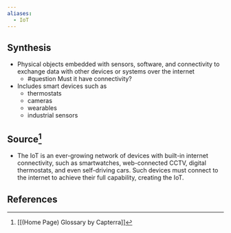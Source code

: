 ```yaml
---
aliases:
  - IoT
---
```

## Synthesis
- Physical objects embedded with sensors, software, and connectivity to exchange data with other devices or systems over the internet
	- #question Must it have connectivity?
- Includes smart devices such as 
	- thermostats
	- cameras
	- wearables
	- industrial sensors
## Source[^1]
- The IoT is an ever-growing network of devices with built-in internet connectivity, such as smartwatches, web-connected CCTV, digital thermostats, and even self-driving cars. Such devices must connect to the internet to achieve their full capability, creating the IoT.
## References

[^1]: [[(Home Page) Glossary by Capterra]]

